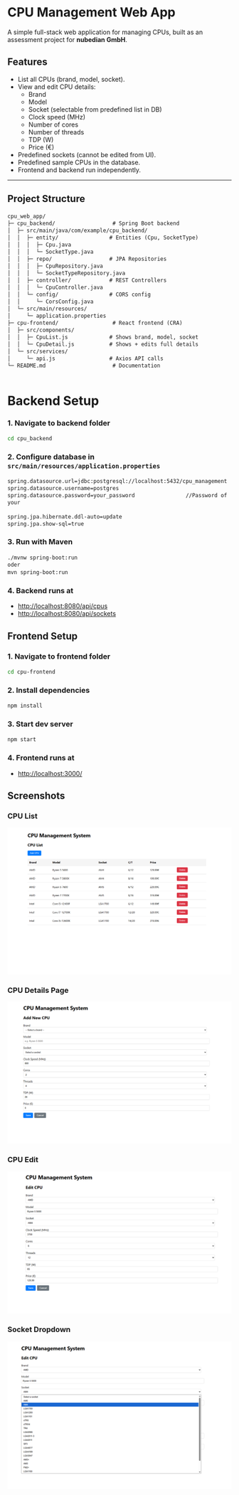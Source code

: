 # CPU Management Web App

A simple full-stack web application for managing CPUs, built as an assessment project for **nubedian GmbH**.

## Features

- List all CPUs (brand, model, socket).
- View and edit CPU details:
  - Brand
  - Model
  - Socket (selectable from predefined list in DB)
  - Clock speed (MHz)
  - Number of cores
  - Number of threads
  - TDP (W)
  - Price (€)
- Predefined sockets (cannot be edited from UI).
- Predefined sample CPUs in the database.
- Frontend and backend run independently.

---


## Project Structure

```text
cpu_web_app/
├─ cpu_backend/                  # Spring Boot backend
│  ├─ src/main/java/com/example/cpu_backend/
│  │  ├─ entity/                # Entities (Cpu, SocketType)
│  │  │  ├─ Cpu.java
│  │  │  └─ SocketType.java
│  │  ├─ repo/                  # JPA Repositories
│  │  │  ├─ CpuRepository.java
│  │  │  └─ SocketTypeRepository.java
│  │  ├─ controller/            # REST Controllers
│  │  │  └─ CpuController.java
│  │  └─ config/                # CORS config
│  │     └─ CorsConfig.java
│  └─ src/main/resources/
│     └─ application.properties
├─ cpu-frontend/                 # React frontend (CRA)
│  ├─ src/components/
│  │  ├─ CpuList.js             # Shows brand, model, socket
│  │  └─ CpuDetail.js           # Shows + edits full details
│  └─ src/services/
│     └─ api.js                 # Axios API calls
└─ README.md                     # Documentation


```

# Backend Setup

### 1. Navigate to backend folder
```bash
cd cpu_backend
```

### 2. Configure database in `src/main/resources/application.properties`
```properties
spring.datasource.url=jdbc:postgresql://localhost:5432/cpu_management
spring.datasource.username=postgres
spring.datasource.password=your_password                //Password of your

spring.jpa.hibernate.ddl-auto=update
spring.jpa.show-sql=true
```

### 3. Run with Maven
```bash
./mvnw spring-boot:run 
oder 
mvn spring-boot:run
```

### 4. Backend runs at
-  [http://localhost:8080/api/cpus](http://localhost:8080/api/cpus)  
-  [http://localhost:8080/api/sockets](http://localhost:8080/api/sockets)  


## Frontend Setup

### 1. Navigate to frontend folder
```bash
cd cpu-frontend
```

### 2. Install dependencies
```bash
npm install
```

### 3. Start dev server
```bash
npm start
```

### 4. Frontend runs at
-  [http://localhost:3000/](http://localhost:3000/)  



## Screenshots

### CPU List
![CPU List](screenshots/Cpu_list.png)

### CPU Details Page

![CPU Detail](screenshots/Cpu_detailseite.png)

### CPU Edit

![CPU Edit](screenshots/Cpu_edit.png)

### Socket Dropdown

![Socket List](screenshots/Socket_dropdown.png)

